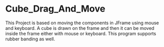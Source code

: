 # Cube_Drag_And_Move
This Project is based on moving the components in JFrame using mouse and keyboard.
A cube is drawn on the frame and then it can be moved inside the frame either 
with mouse or keyboard.
This program supports rubber banding as well.
